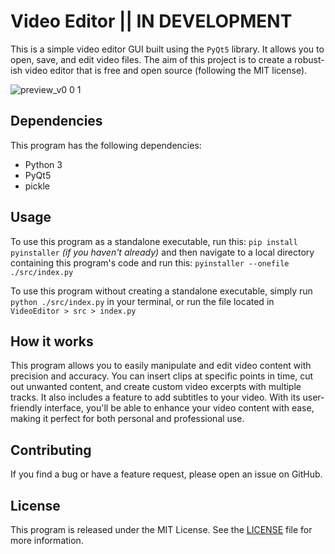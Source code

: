 # Video Editor || IN DEVELOPMENT

This is a simple video editor GUI built using the `PyQt5` library. It allows you to open, save, and edit video files.
The aim of this project is to create a robust-ish video editor that is free and open source (following the MIT license).

![preview_v0 0 1](https://user-images.githubusercontent.com/41134070/233322664-355ed4bf-cd57-468e-acd5-faf1bc7bd3ee.png)

## Dependencies

This program has the following dependencies:

- Python 3
- PyQt5
- pickle

## Usage

To use this program as a standalone executable, run this: `pip install pyinstaller` *(if you haven't already)* and then navigate to a local directory containing this program's code and run this: `pyinstaller --onefile ./src/index.py`

To use this program without creating a standalone executable, simply run `python ./src/index.py` in your terminal, or run the file located in `VideoEditor > src > index.py`

## How it works

This program allows you to easily manipulate and edit video content with precision and accuracy. You can insert clips at specific points in time, cut out unwanted content, and create custom video excerpts with multiple tracks. It also includes a feature to add subtitles to your video. With its user-friendly interface, you'll be able to enhance your video content with ease, making it perfect for both personal and professional use.

## Contributing

If you find a bug or have a feature request, please open an issue on GitHub.

## License

This program is released under the MIT License. See the [LICENSE](https://github.com/kty990/VideoEditor/blob/main/LICENSE) file for more information.
